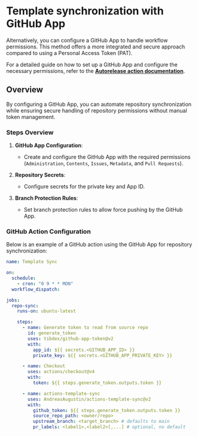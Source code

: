 # Template synchronization with GitHub App

Alternatively, you can configure a GitHub App to handle workflow permissions. This method offers a more integrated and secure approach compared to using a Personal Access Token (PAT).

For a detailed guide on how to set up a GitHub App and configure the necessary permissions, refer to the **[Autorelease action documentation](https://github.com/VilnaCRM-Org/php-service-template/blob/main/.github/AUTORELEASE.md)**.

## Overview

By configuring a GitHub App, you can automate repository synchronization while ensuring secure handling of repository permissions without manual token management.

### Steps Overview

1. **GitHub App Configuration**:
    -  Create and configure the GitHub App with the required permissions (`Administration`, `Contents`, `Issues`, `Metadata`, and `Pull Requests`).

2. **Repository Secrets**:
    - Configure secrets for the private key and App ID.

3. **Branch Protection Rules**:
    - Set branch protection rules to allow force pushing by the GitHub App.

### GitHub Action Configuration

Below is an example of a GitHub action using the GitHub App for repository synchronization:

```yaml
name: Template Sync

on:
  schedule:
    - cron: "0 9 * * MON"
  workflow_dispatch:

jobs:
  repo-sync:
    runs-on: ubuntu-latest

    steps:
      - name: Generate token to read from source repo
        id: generate_token
        uses: tibdex/github-app-token@v2
        with:
          app_id: ${{ secrets.<GITHUB_APP_ID> }}
          private_key: ${{ secrets.<GITHUB_APP_PRIVATE_KEY> }}

      - name: Checkout
        uses: actions/checkout@v4
        with:
          token: ${{ steps.generate_token.outputs.token }}

      - name: actions-template-sync
        uses: AndreasAugustin/actions-template-sync@v2
        with:
          github_token: ${{ steps.generate_token.outputs.token }}
          source_repo_path: <owner/repo>
          upstream_branch: <target_branch> # defaults to main
          pr_labels: <label1>,<label2>[,...] # optional, no default
```